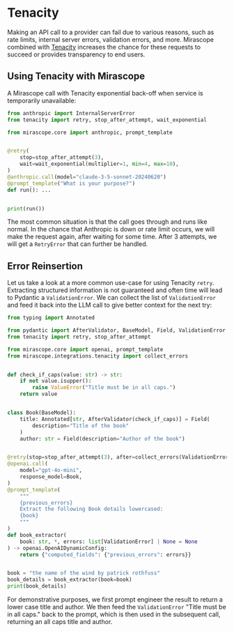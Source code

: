 # Tenacity

Making an API call to a provider can fail due to various reasons, such as rate limits, internal server errors, validation errors, and more. Mirascope combined with [Tenacity](https://tenacity.readthedocs.io/en/latest/) increases the chance for these requests to succeed or provides transparency to end users.

## Using Tenacity with Mirascope

A Mirascope call with Tenacity exponential back-off when service is temporarily unavailable:

```python
from anthropic import InternalServerError
from tenacity import retry, stop_after_attempt, wait_exponential

from mirascope.core import anthropic, prompt_template


@retry(
    stop=stop_after_attempt(3),
    wait=wait_exponential(multiplier=1, min=4, max=10),
)
@anthropic.call(model="claude-3-5-sonnet-20240620")
@prompt_template("What is your purpose?")
def run(): ...


print(run())
```

The most common situation is that the call goes through and runs like normal. In the chance that Anthropic is down or rate limit occurs, we will make the request again, after waiting for some time. After 3 attempts, we will get a `RetryError` that can further be handled.

## Error Reinsertion

Let us take a look at a more common use-case for using Tenacity `retry`.
Extracting structured information is not guaranteed and often time will lead to Pydantic a `ValidationError`. We can collect the list of `ValidationError` and feed it back into the LLM call to give better context for the next try:

```python
from typing import Annotated

from pydantic import AfterValidator, BaseModel, Field, ValidationError
from tenacity import retry, stop_after_attempt

from mirascope.core import openai, prompt_template
from mirascope.integrations.tenacity import collect_errors


def check_if_caps(value: str) -> str:
    if not value.isupper():
        raise ValueError("Title must be in all caps.")
    return value


class Book(BaseModel):
    title: Annotated[str, AfterValidator(check_if_caps)] = Field(
        description="Title of the book"
    )
    author: str = Field(description="Author of the book")


@retry(stop=stop_after_attempt(3), after=collect_errors(ValidationError))
@openai.call(
    model="gpt-4o-mini",
    response_model=Book,
)
@prompt_template(
    """
    {previous_errors}
    Extract the following Book details lowercased:
    {book}
    """
)
def book_extractor(
    book: str, *, errors: list[ValidationError] | None = None
) -> openai.OpenAIDynamicConfig:
    return {"computed_fields": {"previous_errors": errors}}


book = "the name of the wind by patrick rothfuss"
book_details = book_extractor(book=book)
print(book_details)
```

For demonstrative purposes, we first prompt engineer the result to return a lower case title and author. We then feed the `ValidationError` "Title must be in all caps." back to the prompt, which is then used in the subsequent call, returning an all caps title and author.  
